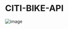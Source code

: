 # CITI-BIKE-API

![image](https://github.com/BalaChethan/CITI-BIKE-API/assets/51810391/18947a06-07eb-4871-9156-1bf9121d64d9)
